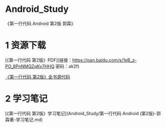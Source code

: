 # Android_Study

《第一行代码 Android 第2版 郭霖》

# 1 资源下载

[《第一行代码 第2版》PDF](链接：https://pan.baidu.com/s/1eB_z-PO_8PnNMQZqKv7HHQ 密码：ak2f)

[《第一行代码 第2版》全书源代码](https://github.com/guolindev/booksource)

# 2 学习笔记

[《第一行代码 第2版》学习笔记](Android_Study/第一行代码 Android (第2版)-郭霖著-学习笔记.md)